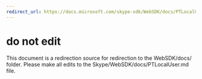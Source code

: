 ```yaml
---
redirect_url: https://docs.microsoft.com/skype-sdk/WebSDK/docs/PTLocalUser
---
```

# do not edit
This document is a redirection source for redirection to the WebSDK/docs/ folder. Please make all edits to the Skype/WebSDK/docs/PTLocalUser.md file.


